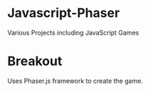 # Javascript-Phaser
Various Projects including JavaScript Games

# Breakout
Uses Phaser.js framework to create the game.
